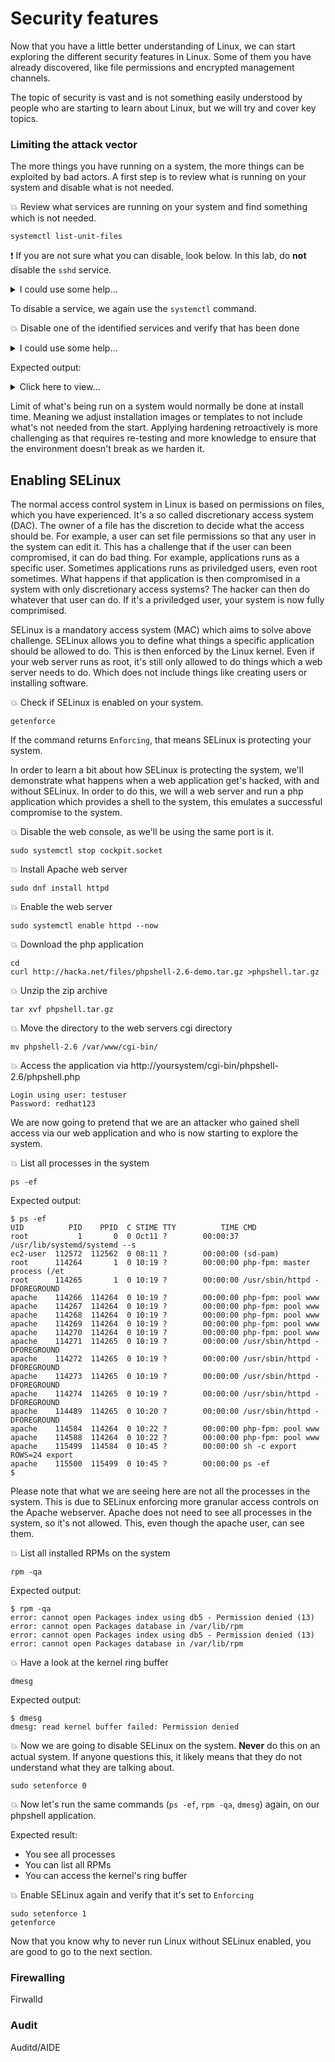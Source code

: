 # Security features
Now that you have a little better understanding of Linux, we can start exploring the different security features in Linux.
Some of them you have already discovered, like file permissions and encrypted management channels.

The topic of security is vast and is not something easily understood by people who are starting to learn about Linux, but we will try and cover key topics.

### Limiting the attack vector
The more things you have running on a system, the more things can be exploited by bad actors. A first step is to review what is running on your system and disable what is not needed.

💥 Review what services are running on your system and find something which is not needed.
```
systemctl list-unit-files
```

❗ If you are not sure what you can disable, look below. In this lab, do **not** disable the ```sshd``` service.

<details>
<summary>I could use some help...</summary>
<p>
Here's example of two service which are not needed on the system and can be safely disabled.
  
```      
cloud-init-local.service                   enabled        
cloud-init.service                         enabled     
```
</p>
</details> 

To disable a service, we again use the ```systemctl``` command.

💥 Disable one of the identified services and verify that has been done
<details>
<summary>I could use some help...</summary>
<p>
  
```      
sudo systemctl disable cloud-init --now
systemctl status cloud-init
```
</p>
</details> 

Expected output:
<details>
<summary>Click here to view...</summary>
<p>
  
```      
[ec2-user@ip-172-31-31-136 ~]$ sudo systemctl disable cloud-init.service --now
Removed /etc/systemd/system/cloud-init.target.wants/cloud-init.service.
[ec2-user@ip-172-31-31-136 ~]$ systemctl status cloud-init
● cloud-init.service - Initial cloud-init job (metadata service crawler)
   Loaded: loaded (/usr/lib/systemd/system/cloud-init.service; disabled; vendor preset: disabled)
   Active: inactive (dead) since Thu 2021-10-14 10:07:55 UTC; 49s ago
 Main PID: 947 (code=exited, status=0/SUCCESS)

Oct 11 07:46:13 ip-172-31-31-136.eu-central-1.compute.internal cloud-init[947]: ci-info: +-------+-------------+---------+-----------+-------+
Oct 11 07:46:14 ip-172-31-31-136.eu-central-1.compute.internal useradd[1178]: new group: name=ec2-user, GID=1000
Oct 11 07:46:14 ip-172-31-31-136.eu-central-1.compute.internal useradd[1178]: new user: name=ec2-user, UID=1000, GID=1000, home=/home/ec2-user, shell=/bin/bash
Oct 11 07:46:14 ip-172-31-31-136.eu-central-1.compute.internal useradd[1178]: add 'ec2-user' to group 'adm'
Oct 11 07:46:14 ip-172-31-31-136.eu-central-1.compute.internal useradd[1178]: add 'ec2-user' to group 'systemd-journal'
Oct 11 07:46:14 ip-172-31-31-136.eu-central-1.compute.internal useradd[1178]: add 'ec2-user' to shadow group 'adm'
Oct 11 07:46:14 ip-172-31-31-136.eu-central-1.compute.internal useradd[1178]: add 'ec2-user' to shadow group 'systemd-journal'
Oct 11 07:46:14 ip-172-31-31-136.eu-central-1.compute.internal systemd[1]: Started Initial cloud-init job (metadata service crawler).
Oct 14 10:07:55 ip-172-31-31-136.eu-central-1.compute.internal systemd[1]: cloud-init.service: Succeeded.
Oct 14 10:07:55 ip-172-31-31-136.eu-central-1.compute.internal systemd[1]: Stopped Initial cloud-init job (metadata service crawler).
[ec2-user@ip-172-31-31-136 ~]$ 

```
</p>
</details> 

Limit of what's being run on a system would normally be done at install time. Meaning we adjust installation images or templates to not include what's not needed from the start. Applying hardening retroactively is more challenging as that requires re-testing and more knowledge to ensure that the environment doesn't break as we harden it.

## Enabling SELinux
The normal access control system in Linux is based on permissions on files, which you have experienced. It's a so called discretionary access system (DAC). The owner of a file has the discretion to decide what the access should be. For example, a user can set file permissions so that any user in the system can edit it.
This has a challenge that if the user can been compromised, it can do bad thing. For example, applications runs as a specific user. Sometimes applications runs as priviledged users, even root sometimes. What happens if that application is then compromised in a system with only discretionary access systems? The hacker can then do whatever that user can do. If it's a priviledged user, your system is now fully comprimised.

SELinux is a mandatory access system (MAC) which aims to solve above challenge. SELinux allows you to define what things a specific application should be allowed to do. This is then enforced by the Linux kernel. Even if your web server runs as root, it's still only allowed to do things which a web server needs to do. Which does not include things like creating users or installing software.

💥 Check if SELinux is enabled on your system.
```
getenforce
```

If the command returns ```Enforcing```, that means SELinux is protecting your system.

In order to learn a bit about how SELinux is protecting the system, we'll demonstrate what happens when a web application get's hacked, with and without SELinux.
In order to do this, we will a web server and run a php application which provides a shell to the system, this emulates a successful compromise to the system.

💥 Disable the web console, as we'll be using the same port is it.
```
sudo systemctl stop cockpit.socket
```

💥 Install Apache web server
```
sudo dnf install httpd
```

💥 Enable the web server
```
sudo systemctl enable httpd --now
```

💥 Download the php application
```
cd
curl http://hacka.net/files/phpshell-2.6-demo.tar.gz >phpshell.tar.gz
```

💥 Unzip the zip archive
```
tar xvf phpshell.tar.gz
```

💥 Move the directory to the web servers cgi directory
```
mv phpshell-2.6 /var/www/cgi-bin/
```

💥 Access the application via http://yoursystem/cgi-bin/phpshell-2.6/phpshell.php
```
Login using user: testuser
Password: redhat123
```

We are now going to pretend that we are an attacker who gained shell access via our web application and who is now starting to explore the system.

💥 List all processes in the system
```
ps -ef
```

Expected output:
```
$ ps -ef
UID          PID    PPID  C STIME TTY          TIME CMD
root           1       0  0 Oct11 ?        00:00:37 /usr/lib/systemd/systemd --s
ec2-user  112572  112562  0 08:11 ?        00:00:00 (sd-pam)
root      114264       1  0 10:19 ?        00:00:00 php-fpm: master process (/et
root      114265       1  0 10:19 ?        00:00:00 /usr/sbin/httpd -DFOREGROUND
apache    114266  114264  0 10:19 ?        00:00:00 php-fpm: pool www
apache    114267  114264  0 10:19 ?        00:00:00 php-fpm: pool www
apache    114268  114264  0 10:19 ?        00:00:00 php-fpm: pool www
apache    114269  114264  0 10:19 ?        00:00:00 php-fpm: pool www
apache    114270  114264  0 10:19 ?        00:00:00 php-fpm: pool www
apache    114271  114265  0 10:19 ?        00:00:00 /usr/sbin/httpd -DFOREGROUND
apache    114272  114265  0 10:19 ?        00:00:00 /usr/sbin/httpd -DFOREGROUND
apache    114273  114265  0 10:19 ?        00:00:00 /usr/sbin/httpd -DFOREGROUND
apache    114274  114265  0 10:19 ?        00:00:00 /usr/sbin/httpd -DFOREGROUND
apache    114489  114265  0 10:20 ?        00:00:00 /usr/sbin/httpd -DFOREGROUND
apache    114584  114264  0 10:22 ?        00:00:00 php-fpm: pool www
apache    114588  114264  0 10:22 ?        00:00:00 php-fpm: pool www
apache    115499  114584  0 10:45 ?        00:00:00 sh -c export ROWS=24 export 
apache    115500  115499  0 10:45 ?        00:00:00 ps -ef
$
```

Please note that what we are seeing here are not all the processes in the system. This is due to SELinux enforcing more granular access controls on the Apache webserver. Apache does not need to see all processes in the system, so it's not allowed. This, even though the apache user, can see them.

💥 List all installed RPMs on the system
```
rpm -qa
```

Expected output:
```
$ rpm -qa
error: cannot open Packages index using db5 - Permission denied (13)
error: cannot open Packages database in /var/lib/rpm
error: cannot open Packages index using db5 - Permission denied (13)
error: cannot open Packages database in /var/lib/rpm
```

💥 Have a look at the kernel ring buffer
```
dmesg
```

Expected output:
```
$ dmesg
dmesg: read kernel buffer failed: Permission denied
```

💥 Now we are going to disable SELinux on the system. **Never** do this on an actual system. If anyone questions this, it likely means that they do not understand what they are talking about.
```
sudo setenforce 0
```

💥 Now let's run the same commands (```ps -ef```, ```rpm -qa```, ```dmesg```) again, on our phpshell application.

Expected result:
* You see all processes
* You can list all RPMs
* You can access the kernel's ring buffer

💥 Enable SELinux again and verify that it's set to ```Enforcing```
```
sudo setenforce 1
getenforce
```

Now that you know why to never run Linux without SELinux enabled, you are good to go to the next section.

### Firewalling
Firwalld

### Audit
Auditd/AIDE
